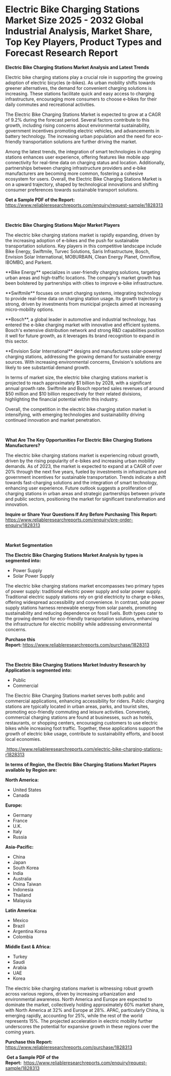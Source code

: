 <p><h1>Electric Bike Charging Stations Market Size 2025 - 2032 Global Industrial Analysis, Market Share, Top Key Players, Product Types and Forecast Research Report</h1></p><p><strong>Electric Bike Charging Stations Market Analysis and Latest Trends</strong></p>
<p><p>Electric bike charging stations play a crucial role in supporting the growing adoption of electric bicycles (e-bikes). As urban mobility shifts towards greener alternatives, the demand for convenient charging solutions is increasing. These stations facilitate quick and easy access to charging infrastructure, encouraging more consumers to choose e-bikes for their daily commutes and recreational activities.</p><p>The Electric Bike Charging Stations Market is expected to grow at a CAGR of 9.2% during the forecast period. Several factors contribute to this growth, including rising concerns about environmental sustainability, government incentives promoting electric vehicles, and advancements in battery technology. The increasing urban population and the need for eco-friendly transportation solutions are further driving the market.</p><p>Among the latest trends, the integration of smart technologies in charging stations enhances user experience, offering features like mobile app connectivity for real-time data on charging status and location. Additionally, partnerships between charging infrastructure providers and e-bike manufacturers are becoming more common, fostering a cohesive ecosystem for users. Overall, the Electric Bike Charging Stations Market is on a upward trajectory, shaped by technological innovations and shifting consumer preferences towards sustainable transport solutions.</p></p>
<p><strong>Get a Sample PDF of the Report:&nbsp;</strong> <a href="https://www.reliableresearchreports.com/enquiry/request-sample/1828313?utm_campaign=3132&utm_medium=2&utm_source=Github&utm_content=ia&utm_term=16042025&utm_id=electric-bike-charging-stations">https://www.reliableresearchreports.com/enquiry/request-sample/1828313</a></p>
<p>&nbsp;</p>
<p><strong>Electric Bike Charging Stations Major Market Players</strong></p>
<p><p>The electric bike charging stations market is rapidly expanding, driven by the increasing adoption of e-bikes and the push for sustainable transportation solutions. Key players in this competitive landscape include Bike Energy, Swiftmile, Turvec Solutions, Saris Infrastructure, Bosch, Envision Solar International, MOBURBAIN, Clean Energy Planet, Omniflow, IBOMBO, and Parkent.</p><p>**Bike Energy** specializes in user-friendly charging solutions, targeting urban areas and high-traffic locations. The company's market growth has been bolstered by partnerships with cities to improve e-bike infrastructure.</p><p>**Swiftmile** focuses on smart charging systems, integrating technology to provide real-time data on charging station usage. Its growth trajectory is strong, driven by investments from municipal projects aimed at increasing micro-mobility options.</p><p>**Bosch**, a global leader in automotive and industrial technology, has entered the e-bike charging market with innovative and efficient systems. Bosch's extensive distribution network and strong R&D capabilities position it well for future growth, as it leverages its brand recognition to expand in this sector.</p><p>**Envision Solar International** designs and manufactures solar-powered charging stations, addressing the growing demand for sustainable energy sources. With increasing environmental concerns, Envision's solutions are likely to see substantial demand growth.</p><p>In terms of market size, the electric bike charging stations market is projected to reach approximately $1 billion by 2028, with a significant annual growth rate. Swiftmile and Bosch reported sales revenues of around $50 million and $10 billion respectively for their related divisions, highlighting the financial potential within this industry. </p><p>Overall, the competition in the electric bike charging station market is intensifying, with emerging technologies and sustainability driving continued innovation and market penetration.</p></p>
<p>&nbsp;</p>
<p><strong>What Are The Key Opportunities For Electric Bike Charging Stations Manufacturers?</strong></p>
<p><p>The electric bike charging stations market is experiencing robust growth, driven by the rising popularity of e-bikes and increasing urban mobility demands. As of 2023, the market is expected to expand at a CAGR of over 20% through the next five years, fueled by investments in infrastructure and government incentives for sustainable transportation. Trends indicate a shift towards fast-charging solutions and the integration of smart technology, enhancing user experience. Future outlook suggests a proliferation of charging stations in urban areas and strategic partnerships between private and public sectors, positioning the market for significant transformation and innovation.</p></p>
<p><strong>Inquire or Share Your Questions If Any Before Purchasing This Report:</strong> <a href="https://www.reliableresearchreports.com/enquiry/pre-order-enquiry/1828313?utm_campaign=3132&utm_medium=2&utm_source=Github&utm_content=ia&utm_term=16042025&utm_id=electric-bike-charging-stations">https://www.reliableresearchreports.com/enquiry/pre-order-enquiry/1828313</a></p>
<p>&nbsp;</p>
<p><strong>Market Segmentation</strong></p>
<p><strong>The Electric Bike Charging Stations Market Analysis by types is segmented into:</strong></p>
<p><ul><li>Power Supply</li><li>Solar Power Supply</li></ul></p>
<p><p>The electric bike charging stations market encompasses two primary types of power supply: traditional electric power supply and solar power supply. Traditional electric supply stations rely on grid electricity to charge e-bikes, offering widespread accessibility and convenience. In contrast, solar power supply stations harness renewable energy from solar panels, promoting sustainability and reducing dependence on fossil fuels. Both types cater to the growing demand for eco-friendly transportation solutions, enhancing the infrastructure for electric mobility while addressing environmental concerns.</p></p>
<p><strong>Purchase this Report:&nbsp;</strong><a href="https://www.reliableresearchreports.com/purchase/1828313?utm_campaign=3132&utm_medium=2&utm_source=Github&utm_content=ia&utm_term=16042025&utm_id=electric-bike-charging-stations">https://www.reliableresearchreports.com/purchase/1828313</a></p>
<p>&nbsp;</p>
<p><strong>The Electric Bike Charging Stations Market Industry Research by Application is segmented into:</strong></p>
<p><ul><li>Public</li><li>Commercial</li></ul></p>
<p><p>The Electric Bike Charging Stations market serves both public and commercial applications, enhancing accessibility for riders. Public charging stations are typically located in urban areas, parks, and tourist sites, promoting eco-friendly commuting and leisure activities. Conversely, commercial charging stations are found at businesses, such as hotels, restaurants, or shopping centers, encouraging customers to use electric bikes while increasing foot traffic. Together, these applications support the growth of electric bike usage, contribute to sustainability efforts, and boost local economies.</p></p>
<p><a href="https://www.reliableresearchreports.com/electric-bike-charging-stations-r1828313?utm_campaign=3132&utm_medium=2&utm_source=Github&utm_content=ia&utm_term=16042025&utm_id=electric-bike-charging-stations">&nbsp;https://www.reliableresearchreports.com/electric-bike-charging-stations-r1828313</a></p>
<p><strong>In terms of Region, the Electric Bike Charging Stations Market Players available by Region are:</strong></p>
<p>
    <p> <strong> North America: </strong>
        <ul>
            <li>United States</li>
            <li>Canada</li>
        </ul>
        </p> 
    <p> <strong> Europe: </strong>
        <ul>
            <li>Germany</li>
            <li>France</li>
            <li>U.K.</li>
            <li>Italy</li>
            <li>Russia</li>
        </ul>
        </p> 
    <p> <strong> Asia-Pacific: </strong>
        <ul>
            <li>China</li>
            <li>Japan</li>
            <li>South Korea</li>
            <li>India</li>
            <li>Australia</li>
            <li>China Taiwan</li>
            <li>Indonesia</li>
            <li>Thailand</li>
            <li>Malaysia</li>
        </ul>
        </p> 
    <p> <strong> Latin America: </strong>
        <ul>
            <li>Mexico</li>
            <li>Brazil</li>
            <li>Argentina Korea</li>
            <li>Colombia</li>
        </ul>
        </p> 
    <p> <strong> Middle East & Africa: </strong>
        <ul>
            <li>Turkey</li>
            <li>Saudi</li>
            <li>Arabia</li>
            <li>UAE</li>
            <li>Korea</li>
        </ul>
    </p>
    </p>
<p><p>The electric bike charging stations market is witnessing robust growth across various regions, driven by increasing urbanization and environmental awareness. North America and Europe are expected to dominate the market, collectively holding approximately 60% market share, with North America at 32% and Europe at 28%. APAC, particularly China, is emerging rapidly, accounting for 25%, while the rest of the world represents 15%. The projected acceleration in electric mobility further underscores the potential for expansive growth in these regions over the coming years.</p></p>
<p><strong>Purchase this Report: </strong><a href="https://www.reliableresearchreports.com/purchase/1828313?utm_campaign=3132&utm_medium=2&utm_source=Github&utm_content=ia&utm_term=16042025&utm_id=electric-bike-charging-stations">https://www.reliableresearchreports.com/purchase/1828313</a></p>
<p>&nbsp;<strong>Get a Sample PDF of the Report:&nbsp;&nbsp;</strong><a href="https://www.reliableresearchreports.com/enquiry/request-sample/1828313?utm_campaign=3132&utm_medium=2&utm_source=Github&utm_content=ia&utm_term=16042025&utm_id=electric-bike-charging-stations">https://www.reliableresearchreports.com/enquiry/request-sample/1828313</a></p>
<p><strong></strong></p>
<p><p></p><p></p><p></p></p>